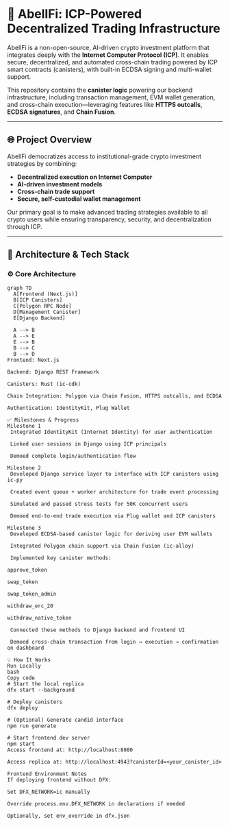 # 🔗 AbellFi: ICP-Powered Decentralized Trading Infrastructure

AbellFi is a non-open-source, AI-driven crypto investment platform that integrates deeply with the **Internet Computer Protocol (ICP)**. It enables secure, decentralized, and automated cross-chain trading powered by ICP smart contracts (canisters), with built-in ECDSA signing and multi-wallet support.

This repository contains the **canister logic** powering our backend infrastructure, including transaction management, EVM wallet generation, and cross-chain execution—leveraging features like **HTTPS outcalls**, **ECDSA signatures**, and **Chain Fusion**.

---

## 🌐 Project Overview

AbellFi democratizes access to institutional-grade crypto investment strategies by combining:

- **Decentralized execution on Internet Computer**
- **AI-driven investment models**
- **Cross-chain trade support**
- **Secure, self-custodial wallet management**

Our primary goal is to make advanced trading strategies available to all crypto users while ensuring transparency, security, and decentralization through ICP.

---

## 📐 Architecture & Tech Stack

### ⚙️ Core Architecture

```mermaid
graph TD
  A[Frontend (Next.js)]
  B[ICP Canisters]
  C[Polygon RPC Node]
  D[Management Canister]
  E[Django Backend]

  A --> B
  A --> E
  E --> B
  B --> C
  B --> D
Frontend: Next.js

Backend: Django REST Framework

Canisters: Rust (ic-cdk)

Chain Integration: Polygon via Chain Fusion, HTTPS outcalls, and ECDSA

Authentication: IdentityKit, Plug Wallet

✅ Milestones & Progress
Milestone 1
 Integrated IdentityKit (Internet Identity) for user authentication

 Linked user sessions in Django using ICP principals

 Demoed complete login/authentication flow

Milestone 2
 Developed Django service layer to interface with ICP canisters using ic-py

 Created event queue + worker architecture for trade event processing

 Simulated and passed stress tests for 50K concurrent users

 Demoed end-to-end trade execution via Plug wallet and ICP canisters

Milestone 3
 Developed ECDSA-based canister logic for deriving user EVM wallets

 Integrated Polygon chain support via Chain Fusion (ic-alloy)

 Implemented key canister methods:

approve_token

swap_token

swap_token_admin

withdraw_erc_20

withdraw_native_token

 Connected these methods to Django backend and frontend UI

 Demoed cross-chain transaction from login → execution → confirmation on dashboard

💡 How It Works
Run Locally
bash
Copy code
# Start the local replica
dfx start --background

# Deploy canisters
dfx deploy

# (Optional) Generate candid interface
npm run generate

# Start frontend dev server
npm start
Access frontend at: http://localhost:8080

Access replica at: http://localhost:4943?canisterId=<your_canister_id>

Frontend Environment Notes
If deploying frontend without DFX:

Set DFX_NETWORK=ic manually

Override process.env.DFX_NETWORK in declarations if needed

Optionally, set env_override in dfx.json
